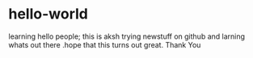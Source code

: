 # hello-world
learning 
hello people;
this is aksh trying newstuff on github and larning whats out there .hope that this turns out great.
Thank You
